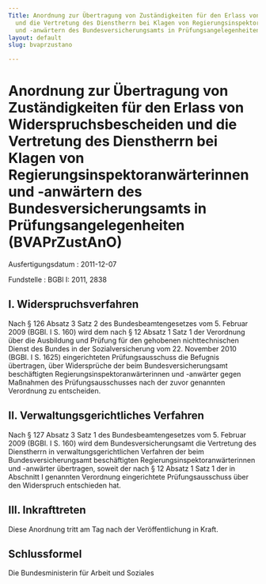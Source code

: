 ```yaml
---
Title: Anordnung zur Übertragung von Zuständigkeiten für den Erlass von Widerspruchsbescheiden
  und die Vertretung des Dienstherrn bei Klagen von Regierungsinspektoranwärterinnen
  und -anwärtern des Bundesversicherungsamts in Prüfungsangelegenheiten
layout: default
slug: bvaprzustano

---
```


# Anordnung zur Übertragung von Zuständigkeiten für den Erlass von Widerspruchsbescheiden und die Vertretung des Dienstherrn bei Klagen von Regierungsinspektoranwärterinnen und -anwärtern des Bundesversicherungsamts in Prüfungsangelegenheiten (BVAPrZustAnO)

Ausfertigungsdatum
:   2011-12-07

Fundstelle
:   BGBl I: 2011, 2838


## I. Widerspruchsverfahren

Nach § 126 Absatz 3 Satz 2 des Bundesbeamtengesetzes vom 5. Februar
2009 (BGBl. I S. 160) wird dem nach § 12 Absatz 1 Satz 1 der
Verordnung über die Ausbildung und Prüfung für den gehobenen
nichttechnischen Dienst des Bundes in der Sozialversicherung vom 22.
November 2010 (BGBl. I S. 1625) eingerichteten Prüfungsausschuss die
Befugnis übertragen, über Widersprüche der beim Bundesversicherungsamt
beschäftigten Regierungsinspektoranwärterinnen und -anwärter gegen
Maßnahmen des Prüfungsausschusses nach der zuvor genannten Verordnung
zu entscheiden.


## II. Verwaltungsgerichtliches Verfahren

Nach § 127 Absatz 3 Satz 1 des Bundesbeamtengesetzes vom 5. Februar
2009 (BGBl. I S. 160) wird dem Bundesversicherungsamt die Vertretung
des Dienstherrn in verwaltungsgerichtlichen Verfahren der beim
Bundesversicherungsamt beschäftigten Regierungsinspektoranwärterinnen
und -anwärter übertragen, soweit der nach § 12 Absatz 1 Satz 1 der in
Abschnitt I genannten Verordnung eingerichtete Prüfungsausschuss über
den Widerspruch entschieden hat.


## III. Inkrafttreten

Diese Anordnung tritt am Tag nach der Veröffentlichung in Kraft.


## Schlussformel

Die Bundesministerin für Arbeit und Soziales

